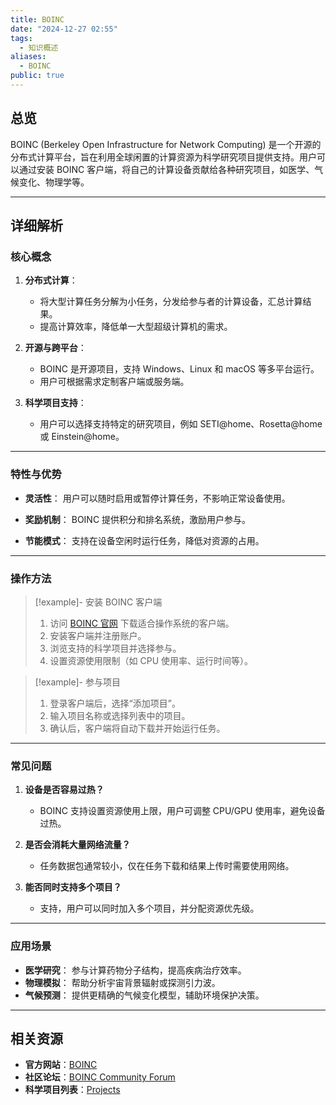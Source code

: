 ```yaml
---
title: BOINC
date: "2024-12-27 02:55"
tags:
  - 知识概述
aliases:
  - BOINC
public: true
---
```

## 总览

BOINC (Berkeley Open Infrastructure for Network Computing) 是一个开源的分布式计算平台，旨在利用全球闲置的计算资源为科学研究项目提供支持。用户可以通过安装 BOINC 客户端，将自己的计算设备贡献给各种研究项目，如医学、气候变化、物理学等。

---

## 详细解析

### 核心概念

1. **分布式计算**：
    
    - 将大型计算任务分解为小任务，分发给参与者的计算设备，汇总计算结果。
    - 提高计算效率，降低单一大型超级计算机的需求。
2. **开源与跨平台**：
    
    - BOINC 是开源项目，支持 Windows、Linux 和 macOS 等多平台运行。
    - 用户可根据需求定制客户端或服务端。
3. **科学项目支持**：
    
    - 用户可以选择支持特定的研究项目，例如 SETI@home、Rosetta@home 或 Einstein@home。

---

### 特性与优势

- **灵活性**： 用户可以随时启用或暂停计算任务，不影响正常设备使用。
    
- **奖励机制**： BOINC 提供积分和排名系统，激励用户参与。
    
- **节能模式**： 支持在设备空闲时运行任务，降低对资源的占用。
    

---

### 操作方法

> [!example]- 安装 BOINC 客户端
> 
> 1. 访问 [BOINC 官网](https://boinc.berkeley.edu/) 下载适合操作系统的客户端。
> 2. 安装客户端并注册账户。
> 3. 浏览支持的科学项目并选择参与。
> 4. 设置资源使用限制（如 CPU 使用率、运行时间等）。

> [!example]- 参与项目
> 
> 1. 登录客户端后，选择“添加项目”。
> 2. 输入项目名称或选择列表中的项目。
> 3. 确认后，客户端将自动下载并开始运行任务。

---

### 常见问题

1. **设备是否容易过热？**
    
    - BOINC 支持设置资源使用上限，用户可调整 CPU/GPU 使用率，避免设备过热。
2. **是否会消耗大量网络流量？**
    
    - 任务数据包通常较小，仅在任务下载和结果上传时需要使用网络。
3. **能否同时支持多个项目？**
    
    - 支持，用户可以同时加入多个项目，并分配资源优先级。

---

### 应用场景

- **医学研究**： 参与计算药物分子结构，提高疾病治疗效率。
- **物理模拟**： 帮助分析宇宙背景辐射或探测引力波。
- **气候预测**： 提供更精确的气候变化模型，辅助环境保护决策。

---

## 相关资源

- **官方网站**：[BOINC](https://boinc.berkeley.edu/)
- **社区论坛**：[BOINC Community Forum](https://boinc.berkeley.edu/forum_index.php)
- **科学项目列表**：[Projects](https://boinc.berkeley.edu/projects.php)
